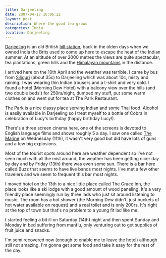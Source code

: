 ```yaml
---
title: Darjeeling
date: 2007-04-17 10:06:22
layout: post
description: Where the good tea grows
categories: India
location: Darjeeling
---
```

[Darjeeling][1] is an old British [hill station][2], back in the olden days when we owned India the Brits used to come up here to escape the heat of the Indian summer. At an altitude of over 2000 metres the views are quite spectacular, tea plantations, green hills and the [Himalayan mountains][3] in the distance.

I arrived here on the 10th April and the weather was terrible. I came by bus from [Siliguri][4] (about 35c) to Darjeeling which was about 10c, misty and raining. I was wearing thin Indian trousers and a t-shirt and very cold. I found a hotel (Morning Dew Hotel) with a balcony view over the hills (and two double beds!) for 250rs/night, dumped my stuff, put some warm clothes on and went out for tea at The Park Restaurant.

The Park is a nice classy place serving Indian and some Thai food. Alcohol is easily available in Darjeeling so I treat myself to a bottle of Cobra in celebration of Lucy's birthday (happy birthday Lucy!).

There's a three screen cinema here, one of the screens is devoted to English language films and shows roughly 5 a day. I saw one called [The Marine][5] on Wednesday (11th), it wasn't very good but did have lots of guns and a few big explosions.

Most of the tourist spots around here are weather dependent so I've not seen much with all the mist around, the weather has been getting nicer day by day and by Friday (13th) there was even some sun.
There is a bar here called Buzz that seems to have live bands most nights. I've met a few other travelers and we seem to frequent this bar most nights.

I moved hotel on the 13th to a nice little place called The Grace Inn, the place looks like a ski lodge with a good amount of wood paneling. It's a very friendly place seemingly run by three lads who just sit around listening to music. The room has a hot shower (the Morning Dew didn't, just buckets of hot water available on request) and a real toilet and is only 200rs. It's right at the top of town but that's no problem to a young fit lad like me.

I started feeling a bit ill on Saturday (14th) night and then spent Sunday and Monday in bed suffering from manflu, only venturing out to get supplies of fruit juice and snacks.

I'm semi recovered now (enough to enable me to leave the hotel) although still not amazing. I'm gonna get some food and take it easy for the rest of the day.



 [1]: http://en.wikipedia.org/wiki/Darjeeling
 [2]: http://en.wikipedia.org/wiki/Hill_station
 [3]: http://en.wikipedia.org/wiki/Himalayas
 [4]: http://en.wikipedia.org/wiki/Siliguri
 [5]: http://www.imdb.com/title/tt0419946/
